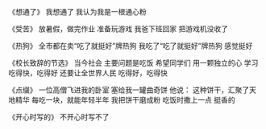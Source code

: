 《想通了》
我想通了
我认为我是一根通心粉


《受苦》
放暑假，做完作业
准备玩游戏
我爸下班回家
把游戏机没收了


《热狗》
全市都在卖“吃了就挺好”牌热狗
我吃了“吃了就挺好”牌热狗
感觉挺好


《校长致辞的节选》
当今社会
主要问题是吃饭
希望同学们
用一颗独立的心
学习吃得快，吃得好
还要让全世界人民
吃得好，吃得快


《点缀》
一位高僧飞进我的卧室
塞给我一罐曲奇饼
他说：
这种饼干，汇聚了天地精华
每吃一块，就能年轻半年
我把饼干磨成粉
吃饭时撒上一点
挺香的


《开心时写的》
不开心时写不了